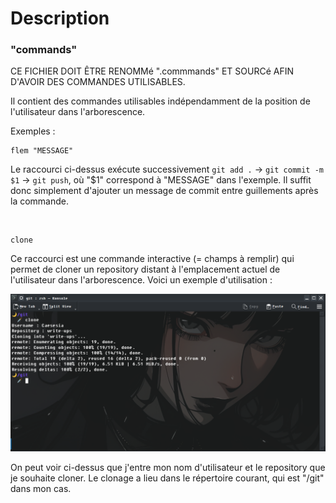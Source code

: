 # Description

### "commands"

CE FICHIER DOIT ÊTRE RENOMMé ".commmands" ET SOURCé AFIN D'AVOIR DES COMMANDES UTILISABLES.

Il contient des commandes utilisables indépendamment de la position de l'utilisateur dans l'arborescence.

Exemples :

<pre><code>flem "MESSAGE"</code></pre>
Le raccourci ci-dessus exécute successivement ```git add .``` -> ```git commit -m $1``` -> ```git push```, où "$1" correspond à "MESSAGE" dans l'exemple.
Il suffit donc simplement d'ajouter un message de commit entre guillements après la commande.

<br>

<pre><code>clone</code></pre>

Ce raccourci est une commande interactive (= champs à remplir) qui permet de cloner un repository distant à l'emplacement actuel de l'utilisateur dans l'arborescence. Voici un exemple d'utilisation :

<img src="clone.png"/>

On peut voir ci-dessus que j'entre mon nom d'utilisateur et le repository que je souhaite cloner. Le clonage a lieu dans le répertoire courant, qui est "/git" dans mon cas.
